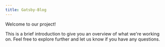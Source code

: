 ```yaml
---
title: Gatsby-Blog
---
```


Welcome to our project!

This is a brief introduction to give you an overview of what we're working on. Feel free to explore further and let us know if you have any questions.


